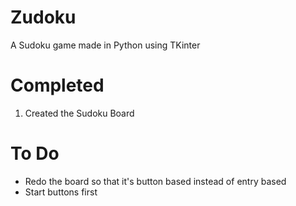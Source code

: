 # Zudoku
A Sudoku game made in Python using TKinter

# Completed
1. Created the Sudoku Board

# To Do
- Redo the board so that it's button based instead of entry based
- Start buttons first
